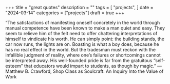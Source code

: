 +++
title = "great quotes"
description = ""
tags = [
    "projects",
]
date = "2024-03-14"
categories = ["projects"]
draft = true
+++


“The satisfactions of manifesting oneself concretely in the world through manual competence have been known to make a man quiet and easy. They seem to relieve him of the felt need to offer chattering interpretations of himself to vindicate his worth. He can simply point: the building stands, the car now runs, the lights are on. Boasting is what a boy does, because he has no real effect in the world. But the tradesman must reckon with the infallible judgment of reality, where one’s failures or shortcomings cannot be interpreted away. His well-founded pride is far from the gratuitous “self-esteem” that educators would impart to students, as though by magic.”
― Matthew B. Crawford, Shop Class as Soulcraft: An Inquiry Into the Value of Work
